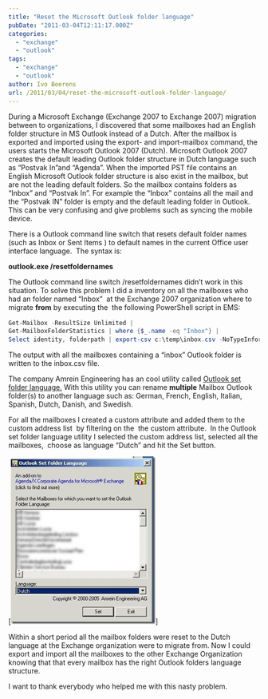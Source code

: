 ```yaml
---
title: "Reset the Microsoft Outlook folder language"
pubDate: "2011-03-04T12:11:17.000Z"
categories: 
  - "exchange"
  - "outlook"
tags: 
  - "exchange"
  - "outlook"
author: Ivo Beerens
url: /2011/03/04/reset-the-microsoft-outlook-folder-language/
---
```


During a Microsoft Exchange (Exchange 2007 to Exchange 2007) migration between to organizations, I discovered that some mailboxes had an English folder structure in MS Outlook instead of a Dutch. After the mailbox is exported and imported using the export- and import-mailbox command, the users starts the Microsoft Outlook 2007 (Dutch). Microsoft Outlook 2007 creates the default leading Outlook folder structure in Dutch language such as “Postvak In”and “Agenda”. When the imported PST file contains an English Microsoft Outlook folder structure is also exist in the mailbox, but are not the leading default folders. So the mailbox contains folders as “Inbox” and “Postvak In”. For example the “Inbox” contains all the mail and the “Postvak IN” folder is empty and the default leading folder in Outlook. This can be very confusing and give problems such as syncing the mobile device.

There is a Outlook command line switch that resets default folder names (such as Inbox or Sent Items ) to default names in the current Office user interface language.  The syntax is:

**outlook.exe /resetfoldernames**

The Outlook command line switch /resetfoldernames didn’t work in this situation. To solve this problem I did a inventory on all the mailboxes who had an folder named “Inbox”  at the Exchange 2007 organization where to migrate **from** by executing the  the following PowerShell script in EMS:

```powershell
Get-Mailbox -ResultSize Unlimited | 
Get-MailboxFolderStatistics | where {$_.name -eq "Inbox"} | 
Select identity, folderpath | export-csv c:\temp\inbox.csv -NoTypeInformation
```
The output with all the mailboxes containing a “inbox” Outlook folder is written to the inbox.csv file.

The company Amrein Engineering has an cool utility called [Outlook set folder language.](http://www.amrein.com/download/OLFoLang.zip) With this utility you can rename **multiple** Mailbox Outlook folder(s) to another language such as: German, French, English, Italian, Spanish, Dutch, Danish, and Swedish.

For all the mailboxes I created a custom attribute and added them to the custom address list  by filtering on the  the custom attribute.  In the Outlook set folder language utility I selected the custom address list, selected all the mailboxes,  choose as language “Dutch” and hit the Set button. 

[![2011-03-03 14h04_48](images/2011-03-03-14h04_48_thumb.jpg)]

Within a short period all the mailbox folders were reset to the Dutch language at the Exchange organization were to migrate from. Now I could export and import all the mailboxes to the other Exchange Organization knowing that that every mailbox has the right Outlook folders language structure.

I want to thank everybody who helped me with this nasty problem.